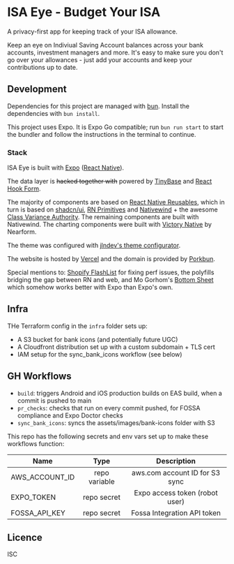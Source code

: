 # ISA Eye - Budget Your ISA

A privacy-first app for keeping track of your ISA allowance.

Keep an eye on Indiviual Saving Account balances across your bank accounts, investment managers and more. It's easy to make sure you don't go over your allowances - just add your accounts and keep your contributions up to date.

## Development

Dependencies for this project are managed with [bun](https://bun.sh). Install the dependencies with `bun install`.

This project uses Expo. It is Expo Go compatible; run `bun run start` to start the bundler and follow the instructions in the terminal to continue.

### Stack

ISA Eye is built with [Expo](https://expo.dev/) ([React Native](https://reactnative.dev/)).

The data layer is ~~hacked together with~~ powered by [TinyBase](https://tinybase.org/) and [React Hook Form](https://react-hook-form.com/).

The majority of components are based on [React Native Reusables](https://reactnativereusables.com/), which in turn is based on [shadcn/ui](https://ui.shadcn.com/), [RN Primitives](https://rnprimitives.com/) and [Nativewind](https://www.nativewind.dev/) + the awesome [Class Variance Authority](https://cva.style/docs). The remaining components are built with Nativewind. The charting components were built with [Victory Native](https://nearform.com/open-source/victory-native/) by Nearform.

The theme was configured with [jlndev's theme configurator](https://ui.jln.dev/).

The website is hosted by [Vercel](https://vercel.com/) and the domain is provided by [Porkbun](https://porkbun.com/).

Special mentions to: [Shopify FlashList](https://shopify.github.io/flash-list/) for fixing perf issues, the polyfills bridging the gap between RN and web, and Mo Gorhom's [Bottom Sheet](https://gorhom.dev/react-native-bottom-sheet/) which somehow works better with Expo than Expo's own.

## Infra

THe Terraform config in the `infra` folder sets up:

* A S3 bucket for bank icons (and potentially future UGC)
* A Cloudfront distribution set up with a custom subdomain + TLS cert
* IAM setup for the sync_bank_icons workflow (see below)

## GH Workflows

* `build`: triggers Android and iOS production builds on EAS build, when a commit is pushed to main
* `pr_checks`: checks that run on every commit pushed, for FOSSA compliance and Expo Doctor checks
* `sync_bank_icons`: syncs the assets/images/bank-icons folder with S3

This repo has the following secrets and env vars set up to make these workflows function:

| Name           | Type          | Description                     |
|----------------|:-------------:|:-------------------------------:|
| AWS_ACCOUNT_ID | repo variable | aws.com account ID for S3 sync  |
| EXPO_TOKEN     | repo secret   | Expo access token (robot user)  |
| FOSSA_API_KEY  | repo secret   | Fossa Integration API token     |

## Licence

ISC
